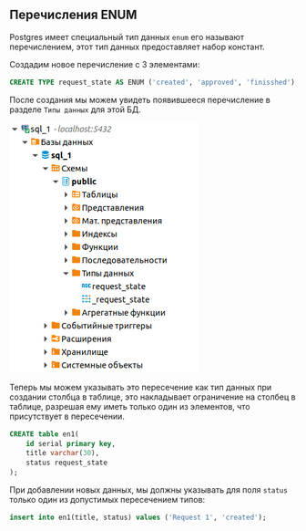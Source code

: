Перечисления ENUM
---

Postgres имеет специальный тип данных `enum` его называют перечислением, этот тип 
данных предоставляет набор констант.

Создадим новое перечисление с 3 элементами:
```sql
CREATE TYPE request_state AS ENUM ('created', 'approved', 'finisshed');
```

После создания мы можем увидеть появившееся перечисление в разделе `Типы данных` для
этой БД.

![](img/enum_1.png)

Теперь мы можем указывать это пересечение как тип данных при создании столбца в таблице,
это накладывает ограничение на столбец в таблице, разрешая ему иметь только один из 
элементов, что присутствует в пересечении.

```sql
CREATE table en1(
    id serial primary key,
    title varchar(30),
    status request_state
);
```

При добавлении новых данных, мы должны указывать для поля `status` только один из
допустимых пересечением типов:

```sql
insert into en1(title, status) values ('Request 1', 'created');
```
